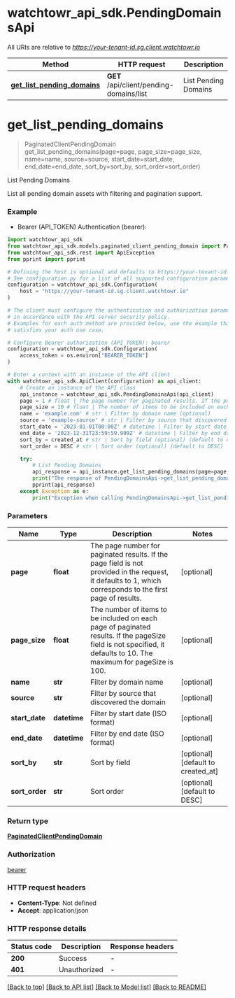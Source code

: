 # watchtowr_api_sdk.PendingDomainsApi

All URIs are relative to *https://your-tenant-id.sg.client.watchtowr.io*

Method | HTTP request | Description
------------- | ------------- | -------------
[**get_list_pending_domains**](PendingDomainsApi.md#get_list_pending_domains) | **GET** /api/client/pending-domains/list | List Pending Domains


# **get_list_pending_domains**
> PaginatedClientPendingDomain get_list_pending_domains(page=page, page_size=page_size, name=name, source=source, start_date=start_date, end_date=end_date, sort_by=sort_by, sort_order=sort_order)

List Pending Domains

List all pending domain assets with filtering and pagination support.

### Example

* Bearer (API_TOKEN) Authentication (bearer):

```python
import watchtowr_api_sdk
from watchtowr_api_sdk.models.paginated_client_pending_domain import PaginatedClientPendingDomain
from watchtowr_api_sdk.rest import ApiException
from pprint import pprint

# Defining the host is optional and defaults to https://your-tenant-id.sg.client.watchtowr.io
# See configuration.py for a list of all supported configuration parameters.
configuration = watchtowr_api_sdk.Configuration(
    host = "https://your-tenant-id.sg.client.watchtowr.io"
)

# The client must configure the authentication and authorization parameters
# in accordance with the API server security policy.
# Examples for each auth method are provided below, use the example that
# satisfies your auth use case.

# Configure Bearer authorization (API_TOKEN): bearer
configuration = watchtowr_api_sdk.Configuration(
    access_token = os.environ["BEARER_TOKEN"]
)

# Enter a context with an instance of the API client
with watchtowr_api_sdk.ApiClient(configuration) as api_client:
    # Create an instance of the API class
    api_instance = watchtowr_api_sdk.PendingDomainsApi(api_client)
    page = 1 # float | The page number for paginated results. If the page field is not provided in the request, it defaults to 1, which corresponds to the first page of results. (optional)
    page_size = 10 # float | The number of items to be included on each page of paginated results. If the pageSize field is not specified, it defaults to 10. The maximum for pageSize is 100. (optional)
    name = 'example.com' # str | Filter by domain name (optional)
    source = 'example-source' # str | Filter by source that discovered the domain (optional)
    start_date = '2023-01-01T00:00Z' # datetime | Filter by start date (ISO format) (optional)
    end_date = '2023-12-31T23:59:59.999Z' # datetime | Filter by end date (ISO format) (optional)
    sort_by = created_at # str | Sort by field (optional) (default to created_at)
    sort_order = DESC # str | Sort order (optional) (default to DESC)

    try:
        # List Pending Domains
        api_response = api_instance.get_list_pending_domains(page=page, page_size=page_size, name=name, source=source, start_date=start_date, end_date=end_date, sort_by=sort_by, sort_order=sort_order)
        print("The response of PendingDomainsApi->get_list_pending_domains:\n")
        pprint(api_response)
    except Exception as e:
        print("Exception when calling PendingDomainsApi->get_list_pending_domains: %s\n" % e)
```



### Parameters


Name | Type | Description  | Notes
------------- | ------------- | ------------- | -------------
 **page** | **float**| The page number for paginated results. If the page field is not provided in the request, it defaults to 1, which corresponds to the first page of results. | [optional] 
 **page_size** | **float**| The number of items to be included on each page of paginated results. If the pageSize field is not specified, it defaults to 10. The maximum for pageSize is 100. | [optional] 
 **name** | **str**| Filter by domain name | [optional] 
 **source** | **str**| Filter by source that discovered the domain | [optional] 
 **start_date** | **datetime**| Filter by start date (ISO format) | [optional] 
 **end_date** | **datetime**| Filter by end date (ISO format) | [optional] 
 **sort_by** | **str**| Sort by field | [optional] [default to created_at]
 **sort_order** | **str**| Sort order | [optional] [default to DESC]

### Return type

[**PaginatedClientPendingDomain**](PaginatedClientPendingDomain.md)

### Authorization

[bearer](../README.md#bearer)

### HTTP request headers

 - **Content-Type**: Not defined
 - **Accept**: application/json

### HTTP response details

| Status code | Description | Response headers |
|-------------|-------------|------------------|
**200** | Success |  -  |
**401** | Unauthorized |  -  |

[[Back to top]](#) [[Back to API list]](../README.md#documentation-for-api-endpoints) [[Back to Model list]](../README.md#documentation-for-models) [[Back to README]](../README.md)

